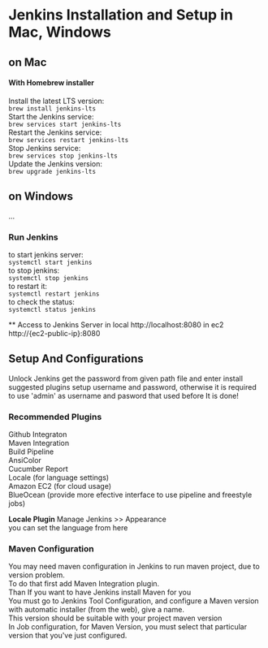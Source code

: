 
# Jenkins Installation and Setup in Mac, Windows

## on Mac

#### With Homebrew installer  
Install the latest LTS version:    
```brew install jenkins-lts```  
Start the Jenkins service:  
```brew services start jenkins-lts```  
Restart the Jenkins service:    
`brew services restart jenkins-lts`    
Stop Jenkins service:  
`brew services stop jenkins-lts`  
Update the Jenkins version:  
`brew upgrade jenkins-lts`


## on Windows
...



### Run Jenkins
to start jenkins server:  
`systemctl start jenkins`  
to stop jenkins:  
`systemctl stop jenkins`  
to restart it:  
`systemctl restart jenkins`  
to check the status:  
`systemctl status jenkins`


** Access to Jenkins Server
in local 		http://localhost:8080
in ec2 		http://{ec2-public-ip}:8080


## Setup And Configurations

Unlock Jenkins  get the password from given path file and enter
install suggested plugins
setup username and password, otherwise it is required to use 'admin' as username and pasword that used before
It is done!

### Recommended Plugins

Github Integraton  
Maven Integration  
Build Pipeline  
AnsiColor  
Cucumber Report  
Locale (for language settings)  
Amazon EC2 (for cloud usage)  
BlueOcean	(provide more efective interface to use pipeline and freestyle jobs)  

**Locale Plugin**
Manage Jenkins >> Appearance  
you can set the language from here  

### Maven Configuration
You may need maven configuration in Jenkins to run maven project, due to version problem.  
To do that first add Maven Integration plugin.  
Than If you want to have Jenkins install Maven for you  
You must go to Jenkins Tool Configuration, and configure a Maven version with automatic installer (from the web), give a name.  
This version should be suitable with your project maven version  
In Job configuration, for Maven Version, you must select that particular version that you've just configured.  








